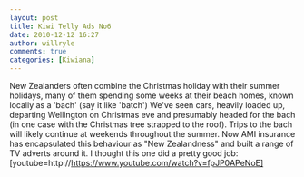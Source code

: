 ```yaml
---
layout: post
title: Kiwi Telly Ads No6
date: 2010-12-12 16:27
author: willryle
comments: true
categories: [Kiwiana]
---
```

New Zealanders often combine the Christmas holiday with their summer holidays, many of them spending some weeks at their beach homes, known locally as a 'bach' (say it like 'batch') We've seen cars, heavily loaded up, departing Wellington on Christmas eve and presumably headed for the bach (in one case with the Christmas tree strapped to the roof). Trips to the bach will likely continue at weekends throughout the summer. Now AMI insurance has encapsulated this behaviour as "New Zealandness" and built a range of TV adverts around it. I thought this one did a pretty good job: [youtube=http://https://www.youtube.com/watch?v=fpJP0APeNoE]
